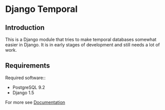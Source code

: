 
Django Temporal
===============

Introduction
------------

This is a Django module that tries to make temporal databases somewhat easier
in Django. It is in early stages of development and still needs a lot of work.

Requirements
------------

Required software::

 - PostgreSQL 9.2
 - Django 1.5

For more see [Documentation](Documentation.md)



